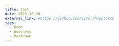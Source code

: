 ```yaml
---
title: test
date: 2023-10-26
external_link: #https://github.com/pytorch/pytorch
tags:
  - Hugo
  - Wowchemy
  - Markdown
---
```



<!--more-->
